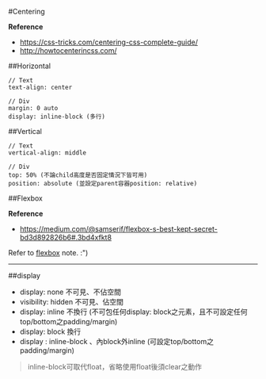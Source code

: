 #Centering

**Reference**
* https://css-tricks.com/centering-css-complete-guide/
* http://howtocenterincss.com/

##Horizontal

    // Text
    text-align: center
    
    // Div
    margin: 0 auto
    display: inline-block (多行)

##Vertical

    // Text
    vertical-align: middle
    
    // Div
    top: 50% (不論child高度是否固定情況下皆可用)
    position: absolute (並設定parent容器position: relative)

##Flexbox

**Reference**
* https://medium.com/@samserif/flexbox-s-best-kept-secret-bd3d892826b6#.3bd4xfkt8

Refer to [flexbox](https://github.com/estherj-hsu/NewbieNotes/blob/master/flexbox.md) note. :")

----
##display

* display: none 不可見、不佔空間
* visibility: hidden 不可見、佔空間
* display: inline 不換行 (不可包任何display: block之元素，且不可設定任何top/bottom之padding/margin)
* display: block 換行
* display : inline-block 、內block外inline (可設定top/bottom之padding/margin)

> inline-block可取代float，省略使用float後須clear之動作